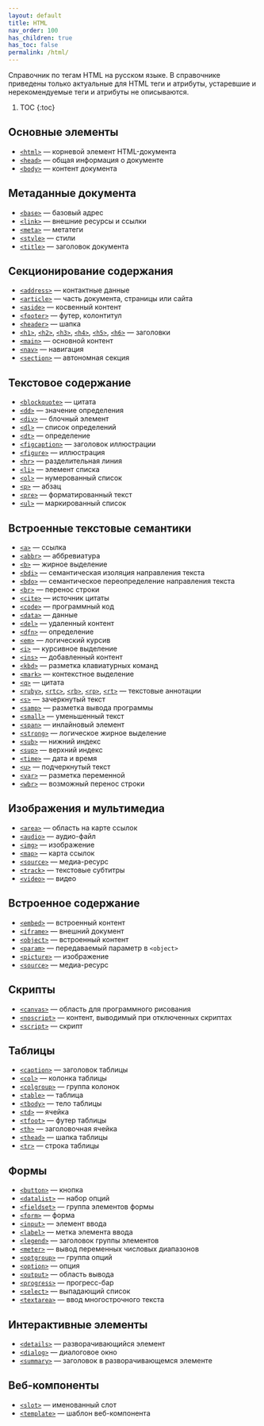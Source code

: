 ```yaml
---
layout: default
title: HTML
nav_order: 100
has_children: true
has_toc: false
permalink: /html/
---
```


Справочник по тегам HTML на русском языке. В справочнике приведены только актуальные для HTML теги и атрибуты, устаревшие и нерекомендуемые теги и атрибуты не описываются.

<!-- prettier-ignore-start -->

1. TOC
{:toc}

<!-- prettier-ignore-end -->

## Основные элементы

- [`<html>`](html.md) &mdash; корневой элемент HTML-документа
- [`<head>`](head.md) &mdash; общая информация о документе
- [`<body>`](body.md) &mdash; контент документа

## Метаданные документа

- [`<base>`](base.md) &mdash; базовый адрес
- [`<link>`](link.md) &mdash; внешние ресурсы и ссылки
- [`<meta>`](meta.md) &mdash; метатеги
- [`<style>`](style.md) &mdash; стили
- [`<title>`](title.md) &mdash; заголовок документа

## Секционирование содержания

- [`<address>`](address.md) &mdash; контактные данные
- [`<article>`](article.md) &mdash; часть документа, страницы или сайта
- [`<aside>`](aside.md) &mdash; косвенный контент
- [`<footer>`](footer.md) &mdash; футер, колонтитул
- [`<header>`](header.md) &mdash; шапка
- [`<h1>`](h1.md), [`<h2>`](h2.md), [`<h3>`](h3.md), [`<h4>`](h4.md), [`<h5>`](h5.md), [`<h6>`](h6.md) &mdash; заголовки
- [`<main>`](main.md) &mdash; основной контент
- [`<nav>`](nav.md) &mdash; навигация
- [`<section>`](section.md) &mdash; автономная секция

## Текстовое содержание

- [`<blockquote>`](blockquote.md) &mdash; цитата
- [`<dd>`](dd.md) &mdash; значение определения
- [`<div>`](div.md) &mdash; блочный элемент
- [`<dl>`](dl.md) &mdash; список определений
- [`<dt>`](dt.md) &mdash; определение
- [`<figcaption>`](figcaption.md) &mdash; заголовок иллюстрации
- [`<figure>`](figure.md) &mdash; иллюстрация
- [`<hr>`](hr.md) &mdash; разделительная линия
- [`<li>`](li.md) &mdash; элемент списка
- [`<ol>`](ol.md) &mdash; нумерованный список
- [`<p>`](p.md) &mdash; абзац
- [`<pre>`](pre.md) &mdash; форматированный текст
- [`<ul>`](ul.md) &mdash; маркированный список

## Встроенные текстовые семантики

- [`<a>`](a.md) &mdash; ссылка
- [`<abbr>`](abbr.md) &mdash; аббревиатура
- [`<b>`](b.md) &mdash; жирное выделение
- [`<bdi>`](bdi.md) &mdash; семантическая изоляция направления текста
- [`<bdo>`](bdo.md) &mdash; семантическое переопределение направления текста
- [`<br>`](br.md) &mdash; перенос строки
- [`<cite>`](cite.md) &mdash; источник цитаты
- [`<code>`](code.md) &mdash; программный код
- [`<data>`](data.md) &mdash; данные
- [`<del>`](del.md) &mdash; удаленный контент
- [`<dfn>`](dfn.md) &mdash; определение
- [`<em>`](em.md) &mdash; логический курсив
- [`<i>`](i.md) &mdash; курсивное выделение
- [`<ins>`](ins.md) &mdash; добавленный контент
- [`<kbd>`](kbd.md) &mdash; разметка клавиатурных команд
- [`<mark>`](mark.md) &mdash; контекстное выделение
- [`<q>`](q.md) &mdash; цитата
- [`<ruby>`](ruby.md), [`<rtc>`](rtc.md), [`<rb>`](rb.md), [`<rp>`](rp.md), [`<rt>`](rt.md) &mdash; текстовые аннотации
- [`<s>`](s.md) &mdash; зачеркнутый текст
- [`<samp>`](samp.md) &mdash; разметка вывода программы
- [`<small>`](small.md) &mdash; уменьшенный текст
- [`<span>`](span.md) &mdash; инлайновый элемент
- [`<strong>`](strong.md) &mdash; логическое жирное выделение
- [`<sub>`](sub.md) &mdash; нижний индекс
- [`<sup>`](sup.md) &mdash; верхний индекс
- [`<time>`](time.md) &mdash; дата и время
- [`<u>`](u.md) &mdash; подчеркнутый текст
- [`<var>`](var.md) &mdash; разметка переменной
- [`<wbr>`](wbr.md) &mdash; возможный перенос строки

## Изображения и мультимедиа

- [`<area>`](area.md) &mdash; область на карте ссылок
- [`<audio>`](audio.md) &mdash; аудио-файл
- [`<img>`](img.md) &mdash; изображение
- [`<map>`](map.md) &mdash; карта ссылок
- [`<source>`](source.md) &mdash; медиа-ресурс
- [`<track>`](track.md) &mdash; текстовые субтитры
- [`<video>`](video.md) &mdash; видео

## Встроенное содержание

- [`<embed>`](embed.md) &mdash; встроенный контент
- [`<iframe>`](iframe.md) &mdash; внешний документ
- [`<object>`](object.md) &mdash; встроенный контент
- [`<param>`](param.md) &mdash; передаваемый параметр в `<object>`
- [`<picture>`](picture.md) &mdash; изображение
- [`<source>`](source.md) &mdash; медиа-ресурс

## Скрипты

- [`<canvas>`](canvas.md) &mdash; область для программного рисования
- [`<noscript>`](noscript.md) &mdash; контент, выводимый при отключенных скриптах
- [`<script>`](script.md) &mdash; скрипт

## Таблицы

- [`<caption>`](caption.md) &mdash; заголовок таблицы
- [`<col>`](col.md) &mdash; колонка таблицы
- [`<colgroup>`](colgroup.md) &mdash; группа колонок
- [`<table>`](table.md) &mdash; таблица
- [`<tbody>`](tbody.md) &mdash; тело таблицы
- [`<td>`](td.md) &mdash; ячейка
- [`<tfoot>`](tfoot.md) &mdash; футер таблицы
- [`<th>`](th.md) &mdash; заголовочная ячейка
- [`<thead>`](thead.md) &mdash; шапка таблицы
- [`<tr>`](tr.md) &mdash; строка таблицы

## Формы

- [`<button>`](button.md) &mdash; кнопка
- [`<datalist>`](datalist.md) &mdash; набор опций
- [`<fieldset>`](fieldset.md) &mdash; группа элементов формы
- [`<form>`](form.md) &mdash; форма
- [`<input>`](input.md) &mdash; элемент ввода
- [`<label>`](label.md) &mdash; метка элемента ввода
- [`<legend>`](legend.md) &mdash; заголовок группы элементов
- [`<meter>`](meter.md) &mdash; вывод переменных числовых диапазонов
- [`<optgroup>`](optgroup.md) &mdash; группа опций
- [`<option>`](option.md) &mdash; опция
- [`<output>`](output.md) &mdash; область вывода
- [`<progress>`](progress.md) &mdash; прогресс-бар
- [`<select>`](select.md) &mdash; выпадающий список
- [`<textarea>`](textarea.md) &mdash; ввод многострочного текста

## Интерактивные элементы

- [`<details>`](details.md) &mdash; разворачивающийся элемент
- [`<dialog>`](dialog.md) &mdash; диалоговое окно
- [`<summary>`](summary.md) &mdash; заголовок в разворачивающемся элементе

## Веб-компоненты

- [`<slot>`](slot.md) &mdash; именованный слот
- [`<template>`](template.md) &mdash; шаблон веб-компонента
